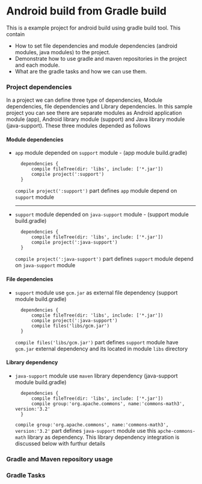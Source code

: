 # Android build from Gradle build
This is a example project for android build using gradle build tool. 
This contain 
 * How to set file dependencies and module dependencies (android modules, java modules) to the project. 
 * Demonstrate how to use gradle and maven repositories in the project and each module. 
 * What are the gradle tasks and how we can use them.

### Project dependencies 
 In a project we can define three type of dependencies, Module dependencies, file dependencies and Library dependencies. In this sample project you can see
there are separate modules as Android application module (app), Android library module (support) and Java library module (java-support). 
These three modules depended as follows

#### Module dependencies

 * `app` module depended on `support` module - (app module build.gradle)
      
      ``` 
        dependencies {
            compile fileTree(dir: 'libs', include: ['*.jar'])
            compile project(':support')
        }
      ```  
       
    `compile project(':support')` part defines `app` module depend on `support` module   
    
     --- 
 
 * `support` module depended on `java-support` module - (support module build.gradle)

      ```
        dependencies {
            compile fileTree(dir: 'libs', include: ['*.jar'])
            compile project(':java-support')
        }
      ``` 

    `compile project(':java-support')` part defines `support` module depend on `java-support` module 

#### File dependencies

 * `support` module use `gcm.jar` as external file dependency (support module build.gradle)
       
      ```
        dependencies {
            compile fileTree(dir: 'libs', include: ['*.jar'])
            compile project(':java-support')
            compile files('libs/gcm.jar')
        }
      ```

    `compile files('libs/gcm.jar')` part defines `support` module have `gcm.jar` external dependency and its located in module `libs` directory
   
#### Library dependency

 * `java-support` module use `maven` library dependency (java-support module build.gradle)

      ```
        dependencies {
            compile fileTree(dir: 'libs', include: ['*.jar'])
            compile group:'org.apache.commons', name:'commons-math3', version:'3.2'
        }
      ```

    `compile group:'org.apache.commons', name:'commons-math3', version:'3.2'` part defines `java-support` module use this `apche-commons-math` library as dependency. This library dependency integration is discussed below with furthur details
   
### Gradle and Maven repository usage
### Gradle Tasks